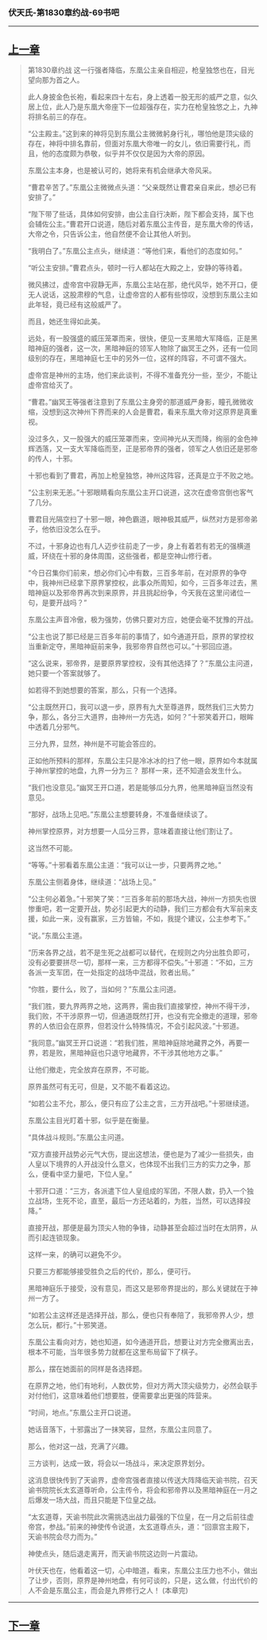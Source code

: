 ### 伏天氏-第1830章约战-69书吧

--------
[上一章](./e8daf684ca8d8423e54578426c0a0589.md)
--------


>
>
>
>第1830章约战
>这一行强者降临，东凰公主亲自相迎，枪皇独悠也在，目光望向那为首之人。
>
>此人身披金色长袍，看起来四十左右，身上透着一股无形的威严之意，似久居上位，此人乃是东凰大帝座下一位超强存在，实力在枪皇独悠之上，九神将排名前三的存在。
>
>“公主殿主。”这到来的神将见到东凰公主微微躬身行礼，哪怕他是顶尖级的存在，神将中排名靠前，但面对东凰大帝唯一的女儿，依旧需要行礼，而且，他的态度颇为恭敬，似乎并不仅仅是因为大帝的原因。
>
>东凰公主本身，也是被认可的，她将来有机会继承大帝风采。
>
>“曹君辛苦了。”东凰公主微微点头道：“父亲既然让曹君亲自来此，想必已有安排了。”
>
>“陛下带了些话，具体如何安排，由公主自行决断，陛下都会支持，属下也会辅佐公主。”曹君开口说道，随后对着东凰公主传音，是东凰大帝的传话，大帝之令，只告诉公主，他自然便不会让其他人听到。
>
>“我明白了。”东凰公主点头，继续道：“等他们来，看他们的态度如何。”
>
>“听公主安排。”曹君点头，顿时一行人都站在大殿之上，安静的等待着。
>
>微风拂过，虚帝宫中寂静无声，东凰公主站在那，绝代风华，她不开口，便无人说话，这股肃穆的气息，让虚帝宫的人都有些惊叹，没想到东凰公主如此年轻，竟已经有这般威严了。
>
>而且，她还生得如此美。
>
>远处，有一股强盛的威压笼罩而来，很快，便见一支黑暗大军降临，正是黑暗神庭的强者，这一次，黑暗神庭的领军人物除了幽冥王之外，还有一位同级别的存在，黑暗神庭七王中的另外一位，这样的阵容，不可谓不强大。
>
>虚帝宫是神州的主场，他们来此谈判，不得不准备充分一些，至少，不能让虚帝宫给灭了。
>
>“曹君。”幽冥王等强者注意到了东凰公主身旁的那道威严身影，瞳孔微微收缩，没想到这次神州下界而来的人会是曹君，看来东凰大帝对这原界是真重视。
>
>没过多久，又一股强大的威压笼罩而来，空间神光从天而降，绚丽的金色神辉洒落，又一支大军降临而至，正是邪帝界的强者，领军之人依旧还是邪帝的传人，十邪。
>
>十邪也看到了曹君，再加上枪皇独悠，神州这阵容，还真是立于不败之地。
>
>“公主别来无恙。”十邪眼睛看向东凰公主开口说道，这次在虚帝宫倒也客气了几分。
>
>曹君目光隔空扫了十邪一眼，神色霸道，眼神极其威严，纵然对方是邪帝弟子，他依旧没怎么在乎。
>
>不过，十邪身边也有几人迈步往前走了一步，身上有着若有若无的强横道威，环绕在十邪的身体周围，这些强者，都是空神山修行者。
>
>“今日召集你们前来，想必你们心中有数，三百多年前，在对原界的争夺中，我神州已经拿下原界掌控权，此事众所周知，如今，三百多年过去，黑暗神庭以及邪帝界再次到来原界，并且挑起纷争，今天我在这里问诸位一句，是要开战吗？”
>
>东凰公主声音冷傲，极为强势，仿佛只要对方应，她便会毫不犹豫的开战。
>
>“公主也说了那已经是三百多年前的事情了，如今通道开启，原界的掌控权当重新定夺，黑暗神庭前来争，我邪帝界自然也可以。”十邪回应道。
>
>“这么说来，邪帝界，是要原界掌控权，没有其他选择了？”东凰公主问道，她只要一个答案就够了。
>
>如若得不到她想要的答案，那么，只有一个选择。
>
>“公主既然开口，我可以退一步，原界有九大至尊道界，既然我们三大势力争，那么，各分三大道界，由神州一方先选，如何？”十邪笑着开口，眼眸中透着几分邪气。
>
>三分九界，显然，神州是不可能会答应的。
>
>正如他所预料的那样，东凰公主只是冷冰冰的扫了他一眼，原界如今本就属于神州掌控的地盘，九界一分为三？
>那样一来，还不知道会发生什么。
>
>“我们也没意见。”幽冥王开口道，若是能够瓜分九界，他黑暗神庭当然没有意见。
>
>“那好，战场上见吧。”东凰公主想要转身，不准备继续谈了。
>
>神州掌控原界，对方想要一人瓜分三界，意味着直接让他们割让了。
>
>这当然不可能。
>
>“等等。”十邪看着东凰公主道：“我可以让一步，只要两界之地。”
>
>东凰公主侧着身体，继续道：“战场上见。”
>
>“公主何必着急。”十邪笑了笑：“三百多年前的那场大战，神州一方损失也很惨重吧，若一定要开战，势必引起更大的动静，我们三方都会有大军前来支援，如此一来，没有赢家，三方皆输，不如，我提个建议，公主参考下。”
>
>“说。”东凰公主道。
>
>“历来各界之战，若不是生死之战都可以替代，在规则之内分出胜负即可，没有必要要拼尽一切，那样一来，三方都得不偿失。”十邪道：“不如，三方各派一支军团，在一处指定的战场中混战，败者出局。”
>
>“你胜，要什么，败了，当如何？”东凰公主问道。
>
>“我们胜，要九界两界之地，这两界，需由我们直接掌控，神州不得干涉，我们败，不干涉原界一切，但通道既然打开，也没有完全撤走的道理，邪帝界的人依旧会在原界，但若没什么特殊情况，不会引起风波。”十邪道。
>
>“我同意。”幽冥王开口说道：“若我们胜，黑暗神庭除地藏界之外，再要一界，若是败，黑暗神庭也只退守地藏界，不干涉其他地方之事。”
>
>让他们撤走，完全放弃在原界，不可能。
>
>原界虽然可有无可，但是，又不能不看着这边。
>
>“如若公主不允，那么，便只有应了公主之言，三方开战吧。”十邪继续道。
>
>东凰公主目光盯着十邪，似乎是在衡量。
>
>“具体战斗规则。”东凰公主问道。
>
>“双方直接开战势必元气大伤，提出这想法，便也是为了减少一些损失，由人皇以下境界的人开战没什么意义，也体现不出我们三方的实力之争，那么，便看中坚力量吧，下位人皇。”
>
>十邪开口道：“三方，各派遣下位人皇组成的军团，不限人数，扔入一个独立战场，生死不论，直至，最后一方还站着的，为胜，当然，可以选择投降。”
>
>直接开战，那便是最为顶尖人物的争锋，动静甚至会超过当时在太阴界，从而引起连锁现象。
>
>这样一来，的确可以避免不少。
>
>只要三方都能够接受胜负之后的代价，那么，便可行。
>
>黑暗神庭乐于接受，没有意见，而这又是邪帝界提出的，那么关键就在于神州一方了。
>
>“如若公主这样还是选择开战，那么，便也只有奉陪了，我邪帝界人少，想怎么玩，都行。”十邪笑道。
>
>东凰公主看向对方，她也知道，如今通道开启，想要让对方完全撤离出去，根本不可能，当年很多势力就都在这里布局留下了棋子。
>
>那么，摆在她面前的同样是各选择题。
>
>在原界之地，他们有地利，人数优势，但对方两大顶尖级势力，必然会联手对付他们，这意味着他们想要胜，便需要拿出更强的阵营来。
>
>“时间，地点。”东凰公主开口说道。
>
>她话音落下，十邪露出了一抹笑容，显然，东凰公主同意了。
>
>那么，他对这一战，充满了兴趣。
>
>三方谈判，达成一致，将会以一场战斗，来决定原界划分。
>
>这消息很快传到了天谕界，虚帝宫强者直接以传送大阵降临天谕书院，召天谕书院院长太玄道尊听命，公主传令，将会和邪帝界以及黑暗神庭在一月之后爆发一场大战，而且只能是下位皇之战。
>
>“太玄道尊，天谕书院此次需挑选出战力最强的下位皇，在一月之后前往虚帝宫，参战。”前来的神使传令说道，太玄道尊点头，道：“回禀宫主殿下，天谕书院会尽力而为。”
>
>神使点头，随后退走离开，而天谕书院这边则一片震动。
>
>叶伏天也在，他看着这一切，心中暗道，看来，东凰公主压力也不小，做出了让步，否则，原界是神州地盘，有何可谈的，只是，这么做，付出代价的人不会是东凰公主，而会是九界修行之人！
>(本章完)
>
>

--------
[下一章](./224a01e433544ea57ef83f84ff753bf4.md)
--------
